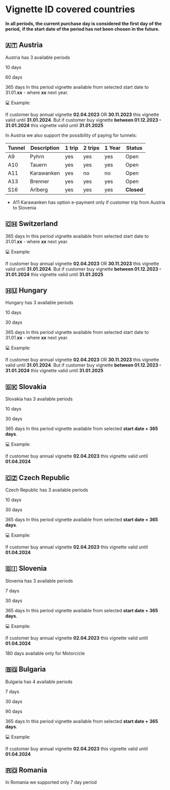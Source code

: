 # Vignette ID covered countries

**In all periods, the current purchase day is considered the first day of the period,**
**if the start date of the period has not been chosen in the future.**

## 🇦🇹 Austria

Austria has 3 available periods

10 days

60 days

365 days
In this period vignette available from selected start date to 31.01.**xx** - where  **xx** next year.

💻 Example:

If customer buy annual vignette **02.04.2023** OR **30.11.2023** this vignette valid until **31.01.2024**.
But if customer buy vignette **between 01.12.2023 - 31.01.2024** this vignette valid until **31.01.2025**

In Austria we also support the possibility of paying for tunnels:

| Tunnel          | Description   | 1 trip  | 2 trips  | 1 Year  |  Status  |
| --------------- | ------------- | ------- | -------- | ------- | -------- |
|        A9       |   Pyhrn       |   yes   |    yes   |   yes   |   Open   |
|        A10      |   Tauern      |   yes   |    yes   |   yes   |   Open   |
|        A11      |   Karawanken  |   yes   |    no    |   no    |   Open   |
|        A13      |   Brenner     |   yes   |    yes   |   yes   |   Open   |
|        S16      |   Arlberg     |   yes   |    yes   |   yes   |   **Closed** |

- A11 Karawanken has option e-payment only if customer trip from Austria to Slovenia


## 🇨🇭 Switzerland

365 days
In this period vignette available from selected start date to 31.01.**xx** - where  **xx** next year.

💻 Example:

If customer buy annual vignette **02.04.2023** OR **30.11.2023** this vignette valid until **31.01.2024**.
But if customer buy vignette **between 01.12.2023 - 31.01.2024** this vignette valid until **31.01.2025**


## 🇭🇺 Hungary

Hungary has 3 available periods

10 days

30 days

365 days
In this period vignette available from selected start date to 31.01.**xx** - where  **xx** next year.

💻 Example:

If customer buy annual vignette **02.04.2023** OR **30.11.2023** this vignette valid until **31.01.2024**. 
But if customer buy vignette **between 01.12.2023 - 31.01.2024** this vignette valid until **31.01.2025**


## 🇸🇰 Slovakia

Slovakia has 3 available periods

10 days

30 days

365 days
In this period vignette available from selected **start date + 365 days**.

💻 Example:

If customer buy annual vignette **02.04.2023** this vignette valid until **01.04.2024** 


## 🇨🇿 Czech Republic

Czech Republic has 3 available periods

10 days

30 days

365 days
In this period vignette available from selected **start date + 365 days**.

💻 Example:

If customer buy annual vignette **02.04.2023** this vignette valid until **01.04.2024** 


## 🇸🇮 Slovenia

Slovenia has 3 available periods

7 days

30 days

365 days
In this period vignette available from selected **start date + 365 days**.

💻 Example:

If customer buy annual vignette **02.04.2023** this vignette valid until **01.04.2024** 

180 days available only for Motorcicle


## 🇧🇬 Bulgaria

Bulgaria has 4 available periods

7 days

30 days

90 days

365 days
In this period vignette available from selected **start date + 365 days**.

💻 Example:

If customer buy annual vignette **02.04.2023** this vignette valid until **01.04.2024** 


## 🇷🇴 Romania

In Romania we supported only 7 day period
